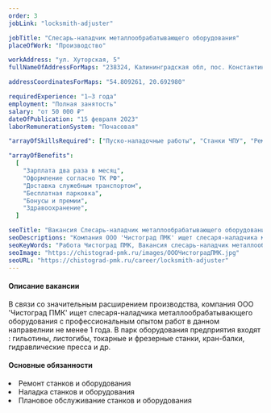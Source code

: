 ```yaml
---
order: 3
jobLink: "locksmith-adjuster"

jobTitle: "Слесарь-наладчик металлообрабатывающего оборудования"
placeOfWork: "Производство"

workAddress: "ул. Хуторская, 5"
fullNameOfAddressForMaps: "238324, Калининградская обл, пос. Константиновка, ул. Хуторская, 5"

addressCoordinatesForMaps: "54.809261, 20.692980"

requiredExperience: "1–3 года"
employment: "Полная занятость"
salary: "от 50 000 ₽"
dateOfPublication: "15 февраля 2023"
laborRemunerationSystem: "Почасовая"

"arrayOfSkillsRequired": ["Пуско-наладочные работы", "Станки ЧПУ", "Ремонтные работы", "Опыт работы в данном направлении не менее 1 года", "Образование не ниже среднего профессионального"]

"arrayOfBenefits":
  [
    "Зарплата два раза в месяц",
    "Оформление согласно ТК РФ",
    "Доставка служебным транспортом",
    "Бесплатная парковка",
    "Бонусы и премии",
    "Здравоохранение",
  ]

seoTitle: "Вакансия Слесарь-наладчик металлообрабатывающего оборудования в Калининграде | Чистоград ПМК"
seoDescriptions: "Компания ООО 'Чистоград ПМК' ищет слесаря-наладчика металлообрабатывающего оборудования с профессиональным опытом работ в данном направелнии не менее 1 года. Оформление согласно ТК РФ. З/П от 50 000 руб."
seoKeyWords: "Работа Чистоград ПМК, Вакансия слесарь-наладчик металлообрабатывающего оборудования Калининград, вакансия слесарь-наладчик металлообрабатывающего оборудования чистоград пмк Калининград, работа слесарь-наладчик металлообрабатывающего оборудования Калининград"
seoImage: "https://chistograd-pmk.ru/images/ОООЧистоградПМК.jpg"
seoURL: "https://chistograd-pmk.ru/career/locksmith-adjuster"
---
```


#### Описание вакансии

В связи со значительным расширением производства, компания ООО 'Чистоград ПМК' ищет слесаря-наладчика металлообрабатывающего оборудования с профессиональным опытом работ в данном направелнии не менее 1 года. В парк оборудования предприятия входят : гильотины, листогибы, токарные и фрезерные станки, кран-балки, гидравлические пресса и др.

#### Основные обязанности

<li>Ремонт станков и оборудования</li>
<li>Наладка станков и оборудования</li>
<li>Плановое обслуживание станков и оборудования</li>